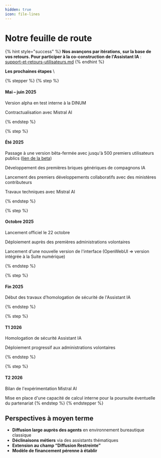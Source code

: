 ```yaml
---
hidden: true
icon: file-lines
---
```


# Notre feuille de route

{% hint style="success" %}
**Nos avançons par itérations**, **sur la base de vos retours. Pour participer à la co-construction de l'Assistant IA** : [support-et-retours-utilisateurs.md](support-et-retours-utilisateurs.md "mention")
{% endhint %}

**Les prochaines étapes** \



{% stepper %}
{% step %}
#### **Mai – juin 2025**

Version alpha en test interne à la DINUM

Contractualisation avec Mistral AI


{% endstep %}

{% step %}
#### **Été 2025**

Passage à une version bêta-fermée avec jusqu'à 500 premiers utilisateurs publics ([lien de la beta](https://albert.numerique.gouv.fr/))

Développement des premières briques génériques de compagnons IA

Lancement des premiers développements collaboratifs avec des ministères contributeurs

Travaux techniques avec Mistral AI


{% endstep %}

{% step %}
#### **Octobre 2025**

Lancement officiel le 22 octobre

Déploiement auprès des premières administrations volontaires

Lancement d'une nouvelle version de l'interface (OpenWebUI => version intégrée à la Suite numérique)


{% endstep %}

{% step %}
#### **Fin 2025**

Début des travaux d’homologation de sécurité de l'Assistant IA


{% endstep %}

{% step %}
#### **T1 2026**

Homologation de sécurité Assistant IA

Déploiement progressif aux administrations volontaires


{% endstep %}

{% step %}
#### **T2 2026**

Bilan de l'expérimentation Mistral AI

Mise en place d'une capacité de calcul interne pour la poursuite éventuelle du partenariat
{% endstep %}
{% endstepper %}

## Perspectives à moyen terme



* **Diffusion large auprès des agents** en environnement bureautique classique
* **Déclinaisons métiers** via des assistants thématiques
* **Extension au champ “Diffusion Restreinte”**
* **Modèle de financement pérenne à établir**
